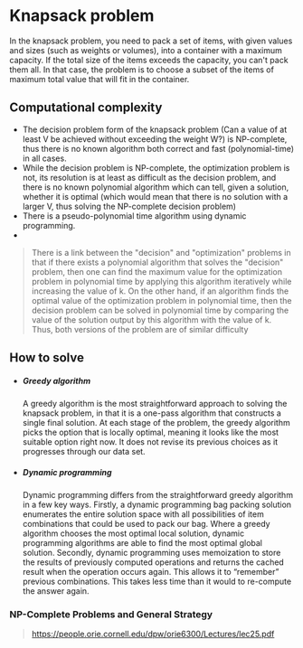 # Knapsack problem

In the knapsack problem, you need to pack a set of items, with given values and sizes (such as weights or volumes), into a container with a maximum capacity. If the total size of the items exceeds the capacity, you can't pack them all. In that case, the problem is to choose a subset of the items of maximum total value that will fit in the container.

## Computational complexity
- The decision problem form of the knapsack problem (Can a value of at least V be achieved without exceeding the weight W?) is NP-complete, thus there is no known algorithm both correct and fast (polynomial-time) in all cases.
- While the decision problem is NP-complete, the optimization problem is not, its resolution is at least as difficult as the decision problem, and there is no known polynomial algorithm which can tell, given a solution, whether it is optimal (which would mean that there is no solution with a larger V, thus solving the NP-complete decision problem)
- There is a pseudo-polynomial time algorithm using dynamic programming.
- 
>  There is a link between the "decision" and "optimization" problems in that if there exists a polynomial algorithm that solves the "decision" problem, then one can find the maximum value for the optimization problem in polynomial time by applying this algorithm iteratively while increasing the value of k. On the other hand, if an algorithm finds the optimal value of the optimization problem in polynomial time, then the decision problem can be solved in polynomial time by comparing the value of the solution output by this algorithm with the value of k. Thus, both versions of the problem are of similar difficulty

## How to solve

- ##### Greedy algorithm
    A greedy algorithm is the most straightforward approach to solving the knapsack problem, in that it is a one-pass algorithm that constructs a single final solution. At each stage of the problem, the greedy algorithm picks the option that is locally optimal, meaning it looks like the most suitable option right now. It does not revise its previous choices as it progresses through our data set.

- ##### Dynamic programming
    Dynamic programming differs from the straightforward greedy algorithm in a few key ways. Firstly, a dynamic programming bag packing solution enumerates the entire solution space with all possibilities of item combinations that could be used to pack our bag. Where a greedy algorithm chooses the most optimal local solution, dynamic programming algorithms are able to find the most optimal global solution.
    Secondly, dynamic programming uses memoization to store the results of previously computed operations and returns the cached result when the operation occurs again. This allows it to “remember” previous combinations. This takes less time than it would to re-compute the answer again.





### NP-Complete Problems and General Strategy

> https://people.orie.cornell.edu/dpw/orie6300/Lectures/lec25.pdf
